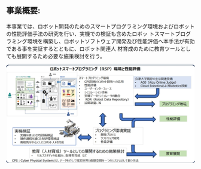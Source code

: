 ## 事業概要:

本事業では、ロボット開発のためのスマートプログラミング環境およびロボットの性能評価手法の研究を行い、実機での検証も含めたロボッ トスマートブログラミング環境を構築し、ロボットソフトウェア開発及び性能評価へ本手法が有効である事を実証するとともに、ロボット関連人 材育成のために教育ツールとしても展開するため必要な施策検討を行う。

![](_page_0_Figure_3.jpeg)

